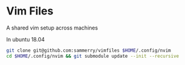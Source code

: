# Vim Files

A shared vim setup across machines

In ubuntu 18.04
```sh
git clone git@github.com:sammerry/vimfiles $HOME/.config/nvim
cd $HOME/.config/nvim && git submodule update --init --recursive
```
